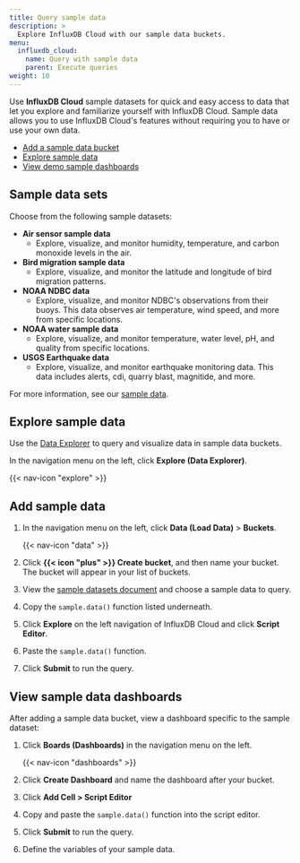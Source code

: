 ```yaml
---
title: Query sample data 
description: >
  Explore InfluxDB Cloud with our sample data buckets. 
menu:
  influxdb_cloud:
    name: Query with sample data
    parent: Execute queries
weight: 10
---
```


Use **InfluxDB Cloud** sample datasets for quick and easy access to data that let you explore and familiarize yourself with InfluxDB Cloud. Sample data allows you to use InfluxDB Cloud's features without requiring you to have or use your own data. 

- [Add a sample data bucket](#add-a-sample-data-bucket)
- [Explore sample data](#explore-demo-data)
- [View demo sample dashboards](#view-demo-data-dashboards)

## Sample data sets

Choose from the following sample datasets:

- **Air sensor sample data**
  - Explore, visualize, and monitor humidity, temperature, and carbon monoxide levels in the air.
- **Bird migration sample data**
  - Explore, visualize, and monitor the latitude and longitude of bird migration patterns. 
- **NOAA NDBC data**
  - Explore, visualize, and monitor NDBC's observations from their buoys. This data observes air temperature, wind speed, and more from specific locations. 
- **NOAA water sample data**
  - Explore, visualize, and monitor temperature, water level, pH, and quality from specific locations. 
- **USGS Earthquake data**
  - Explore, visualize, and monitor earthquake monitoring data. This data includes alerts, cdi, quarry blast, magnitide, and more. 

For more information, see our [sample data](/influxdb/cloud/reference/sample-data/). 

## Explore sample data
Use the [Data Explorer](/influxdb/cloud/visualize-data/explore-metrics/)
to query and visualize data in sample data buckets.

In the navigation menu on the left, click **Explore (Data Explorer)**.

{{< nav-icon "explore" >}}

## Add sample data

1. In the navigation menu on the left, click **Data (Load Data)** > **Buckets**.

    {{< nav-icon "data" >}}

2. Click **{{< icon "plus" >}} Create bucket**, and then name your bucket. The bucket will appear in your list of buckets.
3. View the [sample datasets document](/influxdb/cloud/reference/sample-data/#sample-datasets) and choose a sample data to query. 
4. Copy the `sample.data()` function listed underneath. 
5. Click **Explore** on the left navigation of InfluxDB Cloud and click **Script Editor**. 
6. Paste the `sample.data()` function. 
7. Click **Submit** to run the query. 

## View sample data dashboards
After adding a sample data bucket, view a dashboard specific to the sample dataset:

1. Click **Boards (Dashboards)** in the navigation menu on the left.

    {{< nav-icon "dashboards" >}}

2. Click **Create Dashboard** and name the dashboard after your bucket. 
3. Click **Add Cell > Script Editor** 
4. Copy and paste the `sample.data()` function into the script editor. 
5. Click **Submit** to run the query. 
6. Define the variables of your sample data. 
